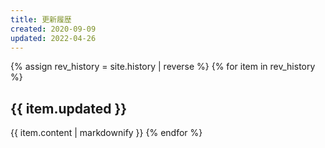 ```yaml
---
title: 更新履歴
created: 2020-09-09
updated: 2022-04-26
---
```

{% assign rev_history = site.history | reverse %}
{% for item in rev_history %}
## <a name="{{ item.updated }}">{{ item.updated }}</a>
{{ item.content | markdownify }}
{% endfor %}
